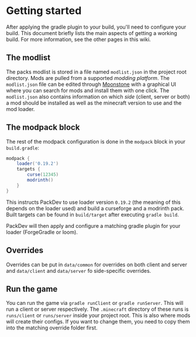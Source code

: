 # Getting started

After applying the gradle plugin to your build, you'll need to configure your build.
This document briefly lists the main aspects of getting a working build.
For more information, see the other pages in this wiki.

## The modlist

The packs modlist is stored in a file named `modlist.json` in the project root directory.
Mods are pulled from a supported *modding platform*.
The `modlist.json` file can be edited through [Moonstone](https://github.com/ModdingX/Moonstone) with a graphical UI where you can search for mods and install them with one click.
The `modlist.json` also contains information on which *side* (client, server or both) a mod should be installed as well as the minecraft version to use and the mod loader.

## The modpack block

The rest of the modpack configuration is done in the `modpack` block in your `build.gradle`:

```groovy
modpack {
    loader('0.19.2')
    targets {
        curse(12345)
        modrinth()
    }
}
```

This instructs PackDev to use loader version `0.19.2` (the meaning of this depends on the loader used) and build a curseforge and a modrinth pack.
Built targets can be found in `build/target` after executing `gradle build`.

PackDev will then apply and configure a matching gradle plugin for your loader (ForgeGradle or loom).

## Overrides

Overrides can be put in `data/common` for overrides on both client and server and `data/client` and `data/server` fo side-specific overrides.

## Run the game

You can run the game via `gradle runClient` or `gradle runServer`.
This will run a client or server respectively.
The `.minecraft` directory of these runs is `runs/client` or `runs/server` inside your project root.
This is also where mods will create their configs. If you want to change them, you need to copy them into the matching override folder first.
